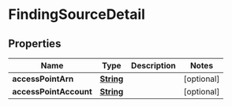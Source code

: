 

# FindingSourceDetail


## Properties

| Name | Type | Description | Notes |
|------------ | ------------- | ------------- | -------------|
|**accessPointArn** | [**String**](String.md) |  |  [optional] |
|**accessPointAccount** | [**String**](String.md) |  |  [optional] |



